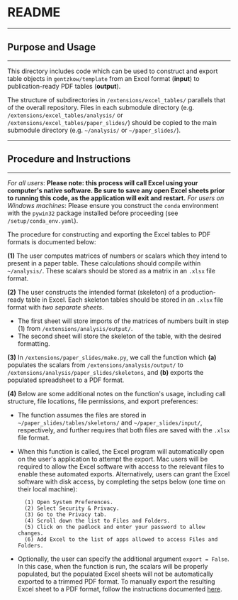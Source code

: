 # README

---
## Purpose and Usage
---

This directory includes code which can be used to construct and export table objects in `gentzkow/template` from an Excel format (**input**) to publication-ready PDF tables (**output**).

The structure of subdirectories in `/extensions/excel_tables/` parallels that of the overall repository. Files in each submodule directory (e.g. `/extensions/excel_tables/analysis/` or `/extensions/excel_tables/paper_slides/`) should be copied to the main submodule directory (e.g. `~/analysis/` or `~/paper_slides/`).

---
## Procedure and Instructions
---

_For all users_: **Please note: this process will call Excel using your computer's native software. Be sure to save any open Excel sheets prior to running this code, as the application will exit and restart.**
_For users on Windows machines_: Please ensure you construct the `conda` environment with the `pywin32` package installed before proceeding (see `/setup/conda_env.yaml`).

The procedure for constructing and exporting the Excel tables to PDF formats is documented below:

**(1)** The user computes matrices of numbers or scalars which they intend to present in a paper table. These calculations should compile within `~/analysis/`. These scalars should be stored as a matrix in an `.xlsx` file format.

**(2)** The user constructs the intended format (skeleton) of a production-ready table in Excel. Each skeleton tables should be stored in an `.xlsx` file format with _two separate sheets_.

- The first sheet will store imports of the matrices of numbers built in step (1) from `/extensions/analysis/output/`.
- The second sheet will store the skeleton of the table, with the desired formatting.

**(3)** In `/extensions/paper_slides/make.py`, we call the function which **(a)** populates the scalars from `/extensions/analysis/output/` to `/extensions/analysis/paper_slides/skeletons`, and **(b)** exports the populated spreadsheet to a PDF format.

**(4)** Below are some additional notes on the function's usage, including call structure, file locations, file permissions, and export preferences:

- The function assumes the files are stored in `~/paper_slides/tables/skeletons/` and `~/paper_slides/input/`, respectively, and further requires that both files are saved with the `.xlsx` file format.
- When this function is called, the Excel program will automatically open on the user's application to attempt the export. Mac users will be required to allow the Excel software with access to the relevant files to enable these automated exports. Alternatively, users can grant the Excel software with disk access, by completing the setps below (one time on their local machine):

        (1) Open System Preferences.
        (2) Select Security & Privacy.
        (3) Go to the Privacy tab.
        (4) Scroll down the list to Files and Folders.
        (5) Click on the padlock and enter your password to allow changes.
        (6) Add Excel to the list of apps allowed to access Files and Folders.

- Optionally, the user can specify the additional argument `export = False`. In this case, when the function is run, the scalars will be properly populated, but the populated Excel sheets will not be automatically exported to a trimmed PDF format. To manually export the resulting Excel sheet to a PDF format, follow the instructions documented [here](https://blog.golayer.io/excel/how-to-convert-excel-to-pdf).
